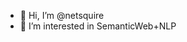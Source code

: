 - 👋 Hi, I’m @netsquire
- 🌱 I’m interested in SemanticWeb+NLP

<!---
netsquire/netsquire is a ✨ special ✨ repository because its `README.md` (this file) appears on your GitHub profile.
You can click the Preview link to take a look at your changes.
--->
